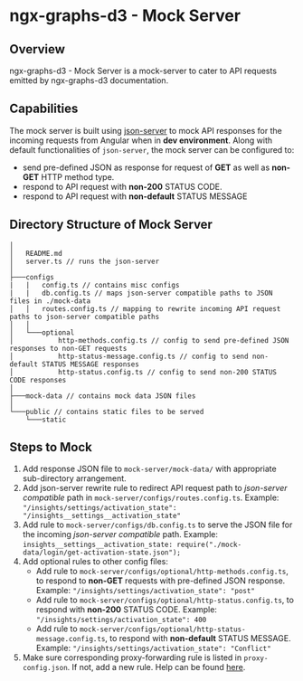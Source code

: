 # ngx-graphs-d3 - Mock Server

## Overview

ngx-graphs-d3 - Mock Server is a mock-server to cater to API requests emitted by ngx-graphs-d3 documentation.

## Capabilities

The mock server is built using [json-server](https://www.npmjs.com/package/json-server) to mock API responses for the incoming requests from Angular when in **dev environment**. Along with default functionalities of `json-server`, the mock server can be configured to:

- send pre-defined JSON as response for request of **GET** as well as **non-GET** HTTP method type.
- respond to API request with **non-200** STATUS CODE.
- respond to API request with **non-default** STATUS MESSAGE

## Directory Structure of Mock Server

```
│
│   README.md
│   server.ts // runs the json-server
│
├───configs
|   |   config.ts // contains misc configs
|   |   db.config.ts // maps json-server compatible paths to JSON files in ./mock-data
│   │   routes.config.ts // mapping to rewrite incoming API request paths to json-server compatible paths
│   │
│   └───optional
│           http-methods.config.ts // config to send pre-defined JSON responses to non-GET requests
│           http-status-message.config.ts // config to send non-default STATUS MESSAGE responses
│           http-status.config.ts // config to send non-200 STATUS CODE responses
│
├───mock-data // contains mock data JSON files
│
└───public // contains static files to be served
    └───static
```

## Steps to Mock

1. Add response JSON file to `mock-server/mock-data/` with appropriate sub-directory arrangement.
2. Add json-server rewrite rule to redirect API request path to _json-server compatible_ path in `mock-server/configs/routes.config.ts`. Example: `"/insights/settings/activation_state": "/insights__settings__activation_state"`
3. Add rule to `mock-server/configs/db.config.ts` to serve the JSON file for the incoming _json-server compatible_ path. Example: `insights__settings__activation_state: require("./mock-data/login/get-activation-state.json");`
4. Add optional rules to other config files:
   - Add rule to `mock-server/configs/optional/http-methods.config.ts`, to respond to **non-GET** requests with pre-defined JSON response. Example: `"/insights/settings/activation_state": "post"`
   - Add rule to `mock-server/configs/optional/http-status.config.ts`, to respond with **non-200** STATUS CODE. Example: `"/insights/settings/activation_state": 400`
   - Add rule to `mock-server/configs/optional/http-status-message.config.ts`, to respond with **non-default** STATUS MESSAGE. Example: `"/insights/settings/activation_state": "Conflict"`
5. Make sure corresponding proxy-forwarding rule is listed in `proxy-config.json`. If not, add a new rule. Help can be found [here](https://angular.io/guide/build#proxying-to-a-backend-server).
